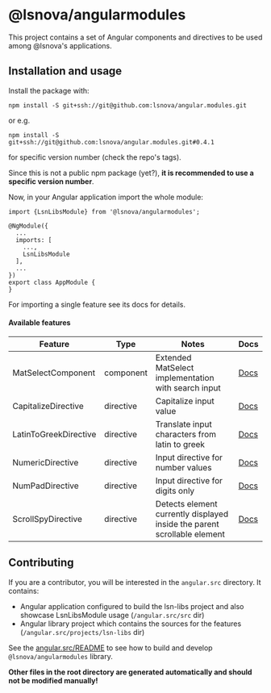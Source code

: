 # @lsnova/angularmodules

This project contains a set of Angular components and directives to be used among @lsnova's applications.

## Installation and usage
Install the package with: 

`npm install -S git+ssh://git@github.com:lsnova/angular.modules.git`

or e.g.

`npm install -S git+ssh://git@github.com:lsnova/angular.modules.git#0.4.1`

for specific version number (check the repo's tags).

Since this is not a public npm package (yet?), **it is recommended to use a specific version number**.

Now, in your Angular application import the whole module:
```
import {LsnLibsModule} from '@lsnova/angularmodules';

@NgModule({
  ...
  imports: [
    ...,
    LsnLibsModule
  ],
  ...
})
export class AppModule {
}
```

For importing a single feature see its docs for details.

#### Available features

| Feature               | Type      | Notes                                                       | Docs         |
|-----------------------|-----------|-------------------------------------------------------------|--------------|
| MatSelectComponent    | component | Extended MatSelect implementation with search input         |   [Docs][4]  |
| CapitalizeDirective   | directive | Capitalize input value                                      |   [Docs][2]  |
| LatinToGreekDirective | directive | Translate input characters from latin to greek              |   [Docs][3]  |
| NumericDirective      | directive | Input directive for number values                           |   [Docs][0]  |
| NumPadDirective       | directive | Input directive for digits only                             |   [Docs][1]  |
| ScrollSpyDirective    | directive | Detects element currently displayed inside the parent scrollable element |   [Docs][5]  |

 [0]: https://github.com/lsnova/angular.modules/tree/master/angular.src/projects/lsn-libs/src/lib/directives/numeric
 [1]: https://github.com/lsnova/angular.modules/tree/master/angular.src/projects/lsn-libs/src/lib/directives/numpad
 [2]: https://github.com/lsnova/angular.modules/tree/master/angular.src/projects/lsn-libs/src/lib/directives/capitalize
 [3]: https://github.com/lsnova/angular.modules/tree/master/angular.src/projects/lsn-libs/src/lib/directives/latin-to-greek
 [4]: https://github.com/lsnova/angular.modules/tree/master/angular.src/projects/lsn-libs/src/lib/components/mat-select
 [5]: https://github.com/lsnova/angular.modules/tree/master/angular.src/projects/lsn-libs/src/lib/directives/scroll-spy

## Contributing
If you are a contributor, you will be interested in the `angular.src` directory. It contains:
 - Angular application configured to build the lsn-libs project and also showcase LsnLibsModule usage (`/angular.src/src` dir)
 - Angular library project which contains the sources for the features (`/angular.src/projects/lsn-libs` dir)
 
 See the [angular.src/README](https://github.com/lsnova/angular.modules/tree/master/angular.src) to see how to build and develop `@lsnova/angularmodules` library.
 
**Other files in the root directory are generated automatically and should not be modified manually!**
